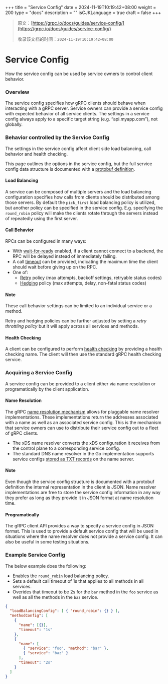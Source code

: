 +++
title = "Service Config"
date = 2024-11-19T10:19:42+08:00
weight = 200
type = "docs"
description = ""
isCJKLanguage = true
draft = false
+++

> 原文：[https://grpc.io/docs/guides/service-config/](https://grpc.io/docs/guides/service-config/)
>
> 收录该文档的时间：`2024-11-19T10:19:42+08:00`

# Service Config

How the service config can be used by service owners to control client behavior.



### Overview

The service config specifies how gRPC clients should behave when interacting with a gRPC server. Service owners can provide a service config with expected behavior of all service clients. The settings in a service config always apply to a specific target string (e.g. “api.myapp.com”), not globally.

### Behavior controlled by the Service Config

The settings in the service config affect client side load balancing, call behavior and health checking.

This page outlines the options in the service config, but the full service config data structure is documented with a [protobuf definition](https://github.com/grpc/grpc-proto/blob/master/grpc/service_config/service_config.proto).

#### Load Balancing

A service can be composed of multiple servers and the load balancing configuration specifies how calls from clients should be distributed among those servers. By default the `pick_first` load balancing policy is utilized, but another policy can be specified in the service config. E.g. specifying the `round_robin` policy will make the clients rotate through the servers instead of repeatedly using the first server.

#### Call Behavior

RPCs can be configured in many ways:

- With [wait-for-ready](https://grpc.io/docs/guides/wait-for-ready/) enabled, if a client cannot connect to a backend, the RPC will be delayed instead of immediately failing.
- A call [timeout](https://grpc.io/docs/guides/deadlines/) can be provided, indicating the maximum time the client should wait before giving up on the RPC.
- One of:
  - [Retry](https://grpc.io/docs/guides/retry/) policy (max attempts, backoff settings, retryable status codes)
  - [Hedging](https://grpc.io/docs/guides/request-hedging/) policy (max attempts, delay, non-fatal status codes)

#### Note

These call behavior settings can be limited to an individual service or a method.

Retry and hedging policies can be further adjusted by setting a *retry throttling policy* but it will apply across all services and methods.

#### Health Checking

A client can be configured to perform [health checking](https://grpc.io/docs/guides/health-checking/) by providing a health checking name. The client will then use the standard gRPC health checking service.

### Acquiring a Service Config

A service config can be provided to a client either via name resolution or programatically by the client application.

#### Name Resolution

The gRPC [name resolution mechanism](https://github.com/grpc/grpc/blob/master/doc/naming.md) allows for pluggable name resolver implementations. These implementations return the addresses associated with a name as well as an associated service config. This is the mechanism that service owners can use to distribute their service config out to a fleet of gRPC clients.

- The xDS name resolver converts the xDS configuration it receives from the control plane to a corresponding service config.
- The standard DNS name resolver in the Go implementation supports service configs [stored as TXT records](https://github.com/grpc/proposal/blob/master/A2-service-configs-in-dns.md) on the name server.

#### Note

Even though the service config structure is documented with a protobuf definition the internal representation in the client is JSON. Name resolver implementations are free to store the service config information in any way they prefer as long as they provide it in JSON format at name resolution time.

#### Programatically

The gRPC client API provides a way to specify a service config in JSON format. This is used to provide a default service config that will be used in situations where the name resolver does not provide a service config. It can also be useful in some testing situations.

### Example Service Config

The below example does the following:

- Enables the `round_robin` load balancing policy.
- Sets a default call timeout of 1s that applies to all methods in all services.
- Overides that timeout to be 2s for the `bar` method in the `foo` service as well as all the methods in the `baz` service.

```json
{
  "loadBalancingConfig": [ { "round_robin": {} } ],
  "methodConfig": [
    {
      "name": [{}],
      "timeout": "1s"
    },
    {
      "name": [
        { "service": "foo", "method": "bar" },
        { "service": "baz" }
      ],
      "timeout": "2s"
    }
  ]
}
```
